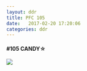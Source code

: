 ```yaml
---
layout: ddr
title: PFC 105
date:   2017-02-20 17:20:06
categories: ddr
---
```


#### **#105** CANDY☆
![](/images/pfc/105_CANDY☆.jpg)
